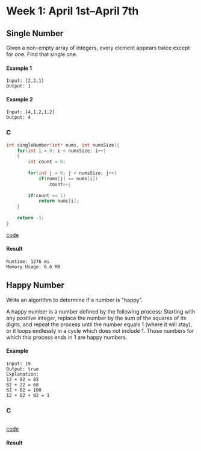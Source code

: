 # Week 1: April 1st–April 7th
## Single Number
Given a non-empty array of integers, every element appears twice except for one. Find that single one.

#### Example 1
```
Input: [2,2,1]
Output: 1
```

#### Example 2
```
Input: [4,1,2,1,2]
Output: 4
```

### C
```C
int singleNumber(int* nums, int numsSize){
    for(int i = 0; i < numsSize; i++)
    {
        int count = 0;
        
        for(int j = 0; j < numsSize; j++)
            if(nums[j] == nums[i])
                count++;
        
        if(count == 1)
            return nums[i];
    }
    
    return -1;
}
```
[code](code/singleNumber.c)
#### Result
```
Runtime: 1276 ms
Memory Usage: 6.6 MB
```

## Happy Number
Write an algorithm to determine if a number is "happy".

A happy number is a number defined by the following process: Starting with any positive integer, replace the number by the sum of the
squares of its digits, and repeat the process until the number equals 1 (where it will stay), or it loops endlessly in a cycle which
does not include 1. Those numbers for which this process ends in 1 are happy numbers.

#### Example 
```
Input: 19
Output: true
Explanation: 
12 + 92 = 82
82 + 22 = 68
62 + 82 = 100
12 + 02 + 02 = 1
```

### C
```C

```
[code](code/happyNumber.c)

#### Result
```
```
